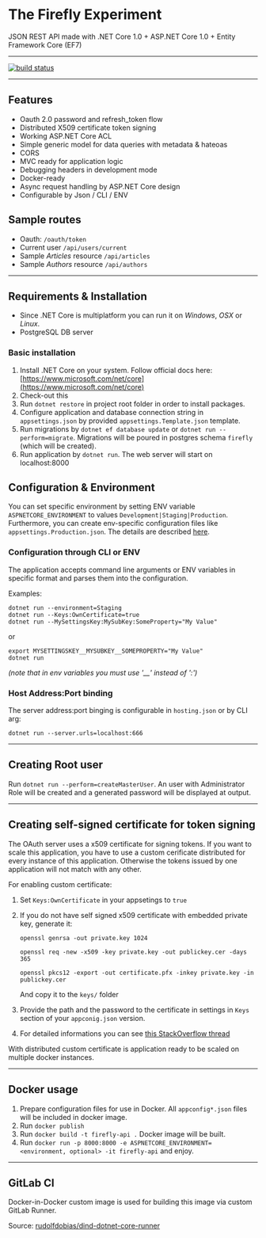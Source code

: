 # The Firefly Experiment


JSON REST API made with .NET Core 1.0 + ASP.NET Core 1.0 + Entity Framework Core (EF7)


---


[![build status](https://gitlab.com/rudolfdobias/firefly/badges/master/build.svg)](https://gitlab.com/rudolfdobias/firefly/commits/master)


---


## Features

 - Oauth 2.0 password and refresh_token flow
 - Distributed X509 certificate token signing
 - Working ASP.NET Core ACL
 - Simple generic model for data queries with metadata & hateoas
 - CORS
 - MVC ready for application logic
 - Debugging headers in development mode
 - Docker-ready
 - Async request handling by ASP.NET Core design
 - Configurable by Json / CLI / ENV

## Sample routes

 - Oauth: `/oauth/token`
 - Current user `/api/users/current`
 - Sample *Articles* resource `/api/articles`
 - Sample *Authors* resource `/api/authors`


---


## Requirements & Installation

 - Since .NET Core is multiplatform you can run it on *Windows*, *OSX* or *Linux*.
 - PostgreSQL DB server


### Basic installation

 1. Install .NET Core on your system. Follow official docs here: [https://www.microsoft.com/net/core](https://www.microsoft.com/net/core)
 2. Check-out this
 3. Run `dotnet restore` in project root folder in order to install packages.
 4. Configure application and database connection string in `appsettings.json` by provided `appsettings.Template.json` template.
 5. Run migrations by `dotnet ef database update` or `dotnet run --perform=migrate`. Migrations will be poured in postgres schema `firefly` (which will be created).
 6. Run application by `dotnet run`. The web server will start on localhost:8000


## Configuration & Environment

You can set specific environment by setting ENV variable `ASPNETCORE_ENVIRONMENT` to values `Development|Staging|Production`. Furthermore, you can create env-specific configuration files like `appsettings.Production.json`.
The details are described [here](https://docs.asp.net/en/latest/fundamentals/environments.html#development-staging-production).


### Configuration through CLI or ENV


The application accepts command line arguments or ENV variables in specific format and parses them into the configuration. 

Examples:

```
dotnet run --environment=Staging
dotnet run --Keys:OwnCertificate=true
dotnet run --MySettingsKey:MySubKey:SomeProperty="My Value"
```

or

```
export MYSETTINGSKEY__MYSUBKEY__SOMEPROPERTY="My Value"
dotnet run
```

*(note that in env variables you must use '__' instead of ':')*


### Host Address:Port binding


The server address:port binging is configurable in `hosting.json` or by CLI arg: 

`dotnet run --server.urls=localhost:666`

---


## Creating Root user


Run `dotnet run --perform=createMasterUser`. An user with Administrator Role will be created and a generated password will be displayed at output.


---

## Creating self-signed certificate for token signing

The OAuth server uses a x509 certificate for signing tokens. 
If you want to scale this application, you have to use a custom cerificate distributed for every instance of this application.
Otherwise the tokens issued by one application will not match with any other.

For enabling custom certificate:

 1. Set `Keys:OwnCertificate` in your appsetings to `true`
 2. If you do not have self signed x509 certificate with embedded private key, generate it:
    
    `openssl genrsa -out private.key 1024`

    `openssl req -new -x509 -key private.key -out publickey.cer -days 365`

    `openssl pkcs12 -export -out certificate.pfx -inkey private.key -in publickey.cer`

    And copy it to the `keys/` folder
 3. Provide the path and the password to the certificate in settings in `Keys` section of your `appconig.json` version.
 4. For detailed informations you can see [this StackOverflow thread](http://stackoverflow.com/a/39938602/3330597)

With distributed custom certificate is application ready to be scaled on multiple docker instances.

---

## Docker usage

 1. Prepare configuration files for use in Docker. All `appconfig*.json` files will be included in docker image. 
 2. Run `docker publish` 
 3. Run `docker build -t firefly-api .` Docker image will be built.
 4. Run `docker run -p 8000:8000 -e ASPNETCORE_ENVIRONMENT=<environment, optional> -it firefly-api` and enjoy.

---

## GitLab CI

Docker-in-Docker custom image is used for building this image via custom GitLab Runner. 

Source: [rudolfdobias/dind-dotnet-core-runner](https://github.com/rudolfdobias/dind-dotnet-core-runner)
